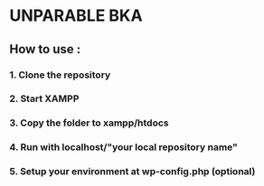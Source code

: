 # UNPARABLE BKA
## How to use :
### 1. Clone the repository
### 2. Start XAMPP
### 3. Copy the folder to xampp/htdocs
### 4. Run with localhost/"your local repository name"
### 5. Setup your environment at wp-config.php (optional)
